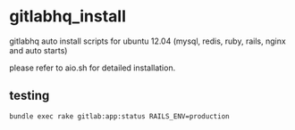 gitlabhq_install
================

gitlabhq auto install scripts for ubuntu 12.04 (mysql, redis, ruby, rails, nginx and auto starts)


please refer to aio.sh for detailed installation.

testing
-------

    bundle exec rake gitlab:app:status RAILS_ENV=production